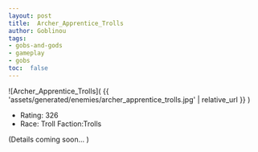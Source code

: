 ```yaml
---
layout: post
title:  Archer_Apprentice_Trolls
author: Goblinou
tags:
- gobs-and-gods
- gameplay
- gobs
toc:  false
---
```


![Archer_Apprentice_Trolls]( {{ 'assets/generated/enemies/archer_apprentice_trolls.jpg' | relative_url }} )
- Rating: 326
- Race: Troll  Faction:Trolls

(Details coming soon... )
